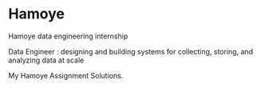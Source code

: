# Hamoye

Hamoye data engineering internship

Data Engineer : designing and building systems for collecting, storing, and analyzing data at scale

My Hamoye Assignment Solutions.
